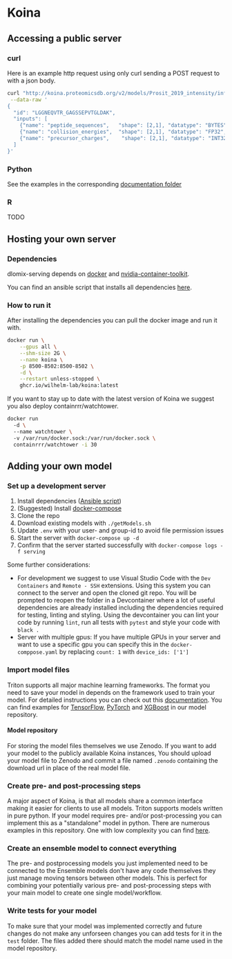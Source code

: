 # Koina

## Accessing a public server
### curl
Here is an example http request using only curl sending a POST request to with a json body.

```bash
curl "http://koina.proteomicsdb.org/v2/models/Prosit_2019_intensity/infer" \
 --data-raw '
{
  "id": "LGGNEQVTR_GAGSSEPVTGLDAK",
  "inputs": [
    {"name": "peptide_sequences",   "shape": [2,1], "datatype": "BYTES", "data": ["LGGNEQVTR","GAGSSEPVTGLDAK"]},
    {"name": "collision_energies",  "shape": [2,1], "datatype": "FP32",  "data": [25,25]},
    {"name": "precursor_charges",    "shape": [2,1], "datatype": "INT32", "data": [1,2]}
  ]
}'
```


### Python
See the examples in the corresponding [documentation folder](docs/Python/)

### R
TODO


## Hosting your own server

### Dependencies
dlomix-serving depends on [docker](https://docs.docker.com/engine/install/) and [nvidia-container-toolkit](https://docs.nvidia.com/datacenter/cloud-native/container-toolkit/overview.html). 

You can find an ansible script that installs all dependencies [here](docs/server/).

### How to run it
After installing the dependencies you can pull the docker image and run it with. 
```bash
docker run \
    --gpus all \
    --shm-size 2G \
    --name koina \
    -p 8500-8502:8500-8502 \
    -d \
    --restart unless-stopped \
    ghcr.io/wilhelm-lab/koina:latest
```

If you want to stay up to date with the latest version of Koina we suggest you also deploy containrrr/watchtower.

```bash
docker run 
  -d \  
  --name watchtower \   
  -v /var/run/docker.sock:/var/run/docker.sock \  
  containrrr/watchtower -i 30
```

## Adding your own model

### Set up a development server

1. Install dependencies ([Ansible script](docs/server/))
2. (Suggested) Install [docker-compose](https://docs.docker.com/desktop/install/linux-install/)
3. Clone the repo
4. Download existing models with `./getModels.sh`
5. Update `.env` with your user- and group-id to avoid file permission issues 
6. Start the server with `docker-compose up -d`
7. Confirm that the server started successfully with `docker-compose logs -f serving`

Some further considerations:
- For development we suggest to use Visual Studio Code with the `Dev Containers` and `Remote - SSH` extensions.
  Using this system you can connect to the server and open the cloned git repo. You will be prompted to reopen the folder in a Devcontainer where a lot of useful dependencies are already installed including the dependencies required for testing, linting and styling. Using the devcontainer you can lint your code by running `lint`, run all tests with `pytest` and style your code with `black .`
- Server with multiple gpus:
  If you have multiple GPUs in your server and want to use a specific gpu you can specify this in the `docker-comppose.yaml` by replacing `count: 1` with `device_ids: ['1']`

### Import model files
Triton supports all major machine learning frameworks. The format you need to save your model in depends on the framework used to train your model. For detailed instructions you can check out this [documentation](https://github.com/triton-inference-server/server/blob/main/docs/user_guide/model_repository.md#model-files).
You can find examples for [TensorFlow](models/Prosit/Prosit_2019_intensity/1), [PyTorch](models/AlphaPept/AlphaPept_ms2_generic/1) and [XGBoost](models/ms2pip/model_20210416_HCD2021_Y/1) in our model repository. 

#### Model repository
For storing the model files themselves we use Zenodo. If you want to add your model to the publicly available Koina instances, You should upload your model file to Zenodo and commit a file named `.zenodo` containing the download url in place of the real model file.

### Create pre- and post-processing steps
A major aspect of Koina, is that all models share a common interface making it easier for clients to use all models.
Triton supports models written in pure python. If your model requires pre- and/or post-processing you can implement this as a "standalone" model in python.
There are numerous examples in this repository. One with low complexity you can find [here](models/AlphaPept/AlphaPept_Preprocess_charge/1).

### Create an ensemble model to connect everything
The pre- and postprocessing models you just implemented need to be connected to the 
Ensemble models don't have any code themselves they just manage moving tensors between other models. This is perfect for combining your potentially various pre- and post-processing steps with your main model to create one single model/workflow.

### Write tests for your model
To make sure that your model was implemented correctly and future changes do not make any unforseen changes you can add tests for it in the `test` folder. The files added there should match the model name used in the model repository.